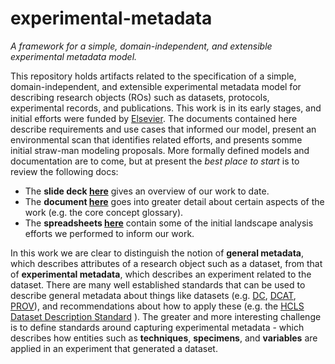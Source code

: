 # experimental-metadata
*A framework for a simple, domain-independent, and extensible experimental metadata model.*

This repository holds artifacts related to the specification of a simple, domain-independent, and extensible experimental metadata model for describing research objects (ROs) such as datasets, protocols, experimental records, and publications. This work is in its early stages, and initial efforts were funded by [Elsevier](http://www.elsevier.com/). The documents contained here describe requirements and use cases that informed our model, present an environmental scan that identifies related efforts, and presents somme initial straw-man modeling proposals.  More formally defined models and documentation are to come, but at present the *best place to start* is to review the following docs:

* The **slide deck [here](https://github.com/OHSU-Ontology-Development-Group/experimental-metadata-model/raw/master/docs/Brush_Elsevier_Webinar_2015_11_03.pdf)** gives an overview of our work to date.
* The **document [here](https://github.com/OHSU-Ontology-Development-Group/experimental-metadata-model/blob/master/docs/EMM_Summary_2015_11_03.docx?raw=true)** goes into greater detail about certain aspects of the work (e.g. the core concept glossary). 
* The **spreadsheets [here](https://github.com/OHSU-Ontology-Development-Group/experimental-metadata/blob/master/docs/Landscape%20Analysis.xlsx?raw=true)** contain some of the initial landscape analysis efforts we performed to inform our work.


In this work we are clear to distinguish the notion of **general metadata**, which describes attributes of a research object such as a dataset, from that of **experimental metadata**, which describes an experiment related to the dataset. There are many well established standards that can be used to describe general metadata about things like datasets (e.g. [DC](http://dublincore.org/), [DCAT](http://www.w3.org/TR/vocab-dcat/), [PROV](http://www.w3.org/TR/prov-o/)), and recommendations about how to apply these (e.g. the [HCLS Dataset Description Standard](http://www.w3.org/2001/sw/hcls/notes/hcls-dataset/) ). The greater and more interesting challenge is to define standards around capturing experimental metadata - which describes how entities such as **techniques**, **specimens**, and **variables** are applied in an experiment that generated a dataset.



